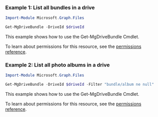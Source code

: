 ### Example 1: List all bundles in a drive

```powershellImport-Module Microsoft.Graph.Files

Get-MgDriveBundle -DriveId $driveId
```
This example shows how to use the Get-MgDriveBundle Cmdlet.
To learn about permissions for this resource, see the [permissions reference](/graph/permissions-reference).

### Example 2: List all photo albums in a drive

```powershellImport-Module Microsoft.Graph.Files

Get-MgDriveBundle -DriveId $driveId -Filter "bundle/album ne null"
```
This example shows how to use the Get-MgDriveBundle Cmdlet.
To learn about permissions for this resource, see the [permissions reference](/graph/permissions-reference).

